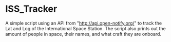 # ISS_Tracker
A simple script using an API from "http://api.open-notify.org/" to track the Lat and Log of the International Space Station. The script also prints out the amount of people in space, their names, and what craft they are onboard.
